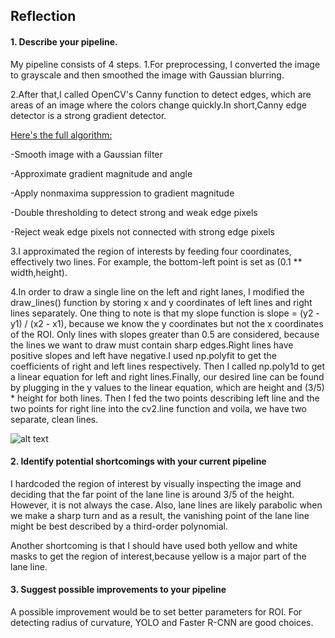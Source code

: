 ## Reflection

#### 1. Describe your pipeline.

My pipeline consists of 4 steps. 
1.For preprocessing, I converted the image to grayscale and then smoothed the image with Gaussian blurring.

2.After that,I called OpenCV's Canny function to detect edges, which are areas of an image where the colors change quickly.In short,Canny edge detector is a strong gradient detector. 

[Here's the full algorithm:](https://web.stanford.edu/class/ee368/Handouts/Lectures/2014_Spring/Combined_Slides/11-Edge-Detection-Combined.pdf)

  -Smooth image with a Gaussian filter

  -Approximate gradient magnitude and angle

  -Apply nonmaxima suppression to gradient magnitude

  -Double thresholding to detect strong and weak edge pixels

  -Reject weak edge pixels not connected with strong edge pixels


3.I approximated the region of interests by feeding four coordinates, effectively two lines. For example, the bottom-left point is set as (0.1 ** width,height).


4.In order to draw a single line on the left and right lanes, I modified the draw_lines() function by storing x and y coordinates of left lines and right lines separately. One thing to note is that my slope function is  slope = (y2 - y1) / (x2 - x1), because we know the y coordinates but not the x coordinates of the ROI. Only lines with slopes greater than 0.5 are considered, because the lines we want to draw must contain sharp edges.Right lines have positive slopes and left have negative.I used np.polyfit to get the coefficients of right and left lines respectively. Then I called np.poly1d to get a linear equation for left and right lines.Finally, our desired line can be found by plugging in the y values to the linear equation, which are height and (3/5) * height for both lines. Then I fed the two points describing left line and the two points for right line into the cv2.line function and voila, we have two separate, clean lines.



![alt text](https://github.com/okdolly/Lane-Lines-Detection/blob/master/test_images_output/labeled_solidYellowCurve.jpg)


#### 2. Identify potential shortcomings with your current pipeline


I hardcoded the region of interest by visually inspecting the image and deciding that the far point of the lane line is around 3/5 of the height. However, it is not always the case. Also, lane lines are likely parabolic when we make a sharp turn and as a result, the vanishing point of the lane line might be best described by a third-order polynomial.

Another shortcoming is that I should have used both yellow and white masks to get the region of interest,because yellow is a major part of the lane line.

#### 3. Suggest possible improvements to your pipeline

A possible improvement would be to set better parameters for ROI. For detecting radius of curvature, YOLO and Faster R-CNN are good choices.
